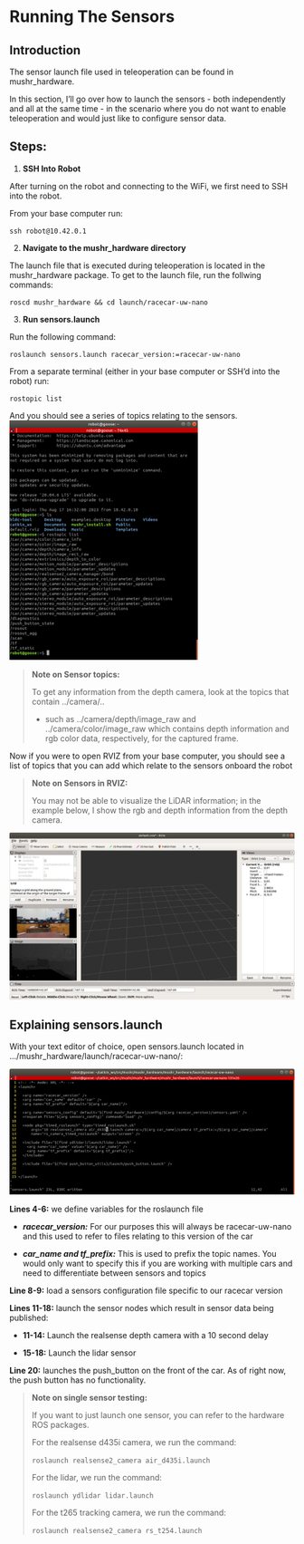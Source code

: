 # Running The Sensors
## Introduction
The sensor launch file used in teleoperation can be found in mushr_hardware. 

In this section, I’ll go over how to launch the sensors - both independently and all at the same time - in the scenario where you do not want to enable teleoperation and would just like to configure sensor data. 

## Steps: 

1. **SSH Into Robot**

After turning on the robot and connecting to the WiFi, we first need to SSH into the robot.

From your base computer run: 

    ssh robot@10.42.0.1 

2. **Navigate to the mushr_hardware directory**

The launch file that is executed during teleoperation is located in the mushr_hardware package. To get to the launch file, run the follwing commands: 

    roscd mushr_hardware && cd launch/racecar-uw-nano  

3. **Run sensors.launch**

Run the following command:  

    roslaunch sensors.launch racecar_version:=racecar-uw-nano 

From a separate terminal (either in your base computer or SSH’d into the robot) run: 

    rostopic list 

And you should see a series of topics relating to the sensors. 
![rostopics](../../arcPhotos/rostopic_list.png)
 

> **Note on Sensor topics:**
>
> To get any information from the depth camera, look at the topics that contain ../camera/.. 
>
> * such as ../camera/depth/image_raw and ../camera/color/image_raw which contains depth information and rgb color data, respectively, for the captured frame. 

Now if you were to open RVIZ from your base computer, you should see a list of topics that you can add which relate to the sensors onboard the robot 

> **Note on Sensors in RVIZ:**
>
> You may not be able to visualize the LiDAR information; in the example below, I show the rgb and depth information from the depth camera. 

![rviz-sensors](../../arcPhotos/rviz_depth_rgb.png)

## Explaining sensors.launch 

With your text editor of choice, open sensors.launch  located in .../mushr_hardware/launch/racecar-uw-nano/: 

![Sensors file](../../arcPhotos/sensors.png)
 

**Lines 4-6:** we define variables for the roslaunch file

* ***racecar_version:*** For our purposes this will always be racecar-uw-nano and this used to refer to files relating to this version of the car 

* ***car_name and tf_prefix:*** This is used to prefix the topic names. You would only want to specify this if you are working with multiple cars and need to differentiate between sensors and topics 

**Line 8-9:** load a sensors configuration file specific to our racecar version 

**Lines 11-18:** launch the sensor nodes which result in sensor data being published: 

* **11-14:** Launch the realsense depth camera with a 10 second delay 

* **15-18:** Launch the lidar sensor 

**Line 20:** launches the push_button on the front of the car. As of right now, the push button has no functionality. 

>**Note on single sensor testing:**
>
> If you want to just launch one sensor, you can refer to the hardware ROS packages.
>
> For the realsense d435i camera, we run the command: 
>
>   ```roslaunch realsense2_camera air_d435i.launch ```
>
> For the lidar, we run the command: 
>
>   ```roslaunch ydlidar lidar.launch```
>
> For the t265 tracking camera, we run the command: 
>
>   ```roslaunch realsense2_camera rs_t254.launch```
